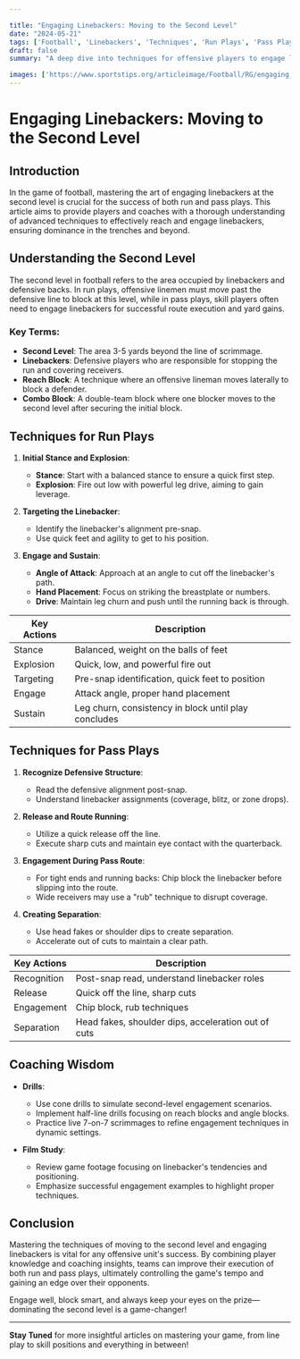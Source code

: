 ```yaml
---

title: "Engaging Linebackers: Moving to the Second Level"
date: "2024-05-21"
tags: ['Football', 'Linebackers', 'Techniques', 'Run Plays', 'Pass Plays', 'Second Level', 'Coaching', 'Player Tips', 'Offensive Line']
draft: false
summary: "A deep dive into techniques for offensive players to engage linebackers effectively on both run and pass plays by moving to the second level."

images: ['https://www.sportstips.org/articleimage/Football/RG/engaging_linebackers_moving_to_the_second_level.webp']
---
```


# Engaging Linebackers: Moving to the Second Level

## Introduction

In the game of football, mastering the art of engaging linebackers at the second level is crucial for the success of both run and pass plays. This article aims to provide players and coaches with a thorough understanding of advanced techniques to effectively reach and engage linebackers, ensuring dominance in the trenches and beyond.

## Understanding the Second Level

The second level in football refers to the area occupied by linebackers and defensive backs. In run plays, offensive linemen must move past the defensive line to block at this level, while in pass plays, skill players often need to engage linebackers for successful route execution and yard gains.

### Key Terms:

- **Second Level**: The area 3-5 yards beyond the line of scrimmage.
- **Linebackers**: Defensive players who are responsible for stopping the run and covering receivers.
- **Reach Block**: A technique where an offensive lineman moves laterally to block a defender.
- **Combo Block**: A double-team block where one blocker moves to the second level after securing the initial block.

## Techniques for Run Plays

1. **Initial Stance and Explosion**:
   - **Stance**: Start with a balanced stance to ensure a quick first step.
   - **Explosion**: Fire out low with powerful leg drive, aiming to gain leverage.

2. **Targeting the Linebacker**:
   - Identify the linebacker's alignment pre-snap.
   - Use quick feet and agility to get to his position.

3. **Engage and Sustain**:
   - **Angle of Attack**: Approach at an angle to cut off the linebacker's path.
   - **Hand Placement**: Focus on striking the breastplate or numbers.
   - **Drive**: Maintain leg churn and push until the running back is through.

| Key Actions       | Description                                                   |
|-------------------|---------------------------------------------------------------|
| Stance            | Balanced, weight on the balls of feet                         |
| Explosion         | Quick, low, and powerful fire out                             |
| Targeting         | Pre-snap identification, quick feet to position               |
| Engage            | Attack angle, proper hand placement                           |
| Sustain           | Leg churn, consistency in block until play concludes          |

## Techniques for Pass Plays

1. **Recognize Defensive Structure**:
   - Read the defensive alignment post-snap.
   - Understand linebacker assignments (coverage, blitz, or zone drops).

2. **Release and Route Running**:
   - Utilize a quick release off the line.
   - Execute sharp cuts and maintain eye contact with the quarterback.

3. **Engagement During Pass Route**:
   - For tight ends and running backs: Chip block the linebacker before slipping into the route.
   - Wide receivers may use a "rub" technique to disrupt coverage.

4. **Creating Separation**:
   - Use head fakes or shoulder dips to create separation.
   - Accelerate out of cuts to maintain a clear path.

| Key Actions       | Description                                                   |
|-------------------|---------------------------------------------------------------|
| Recognition       | Post-snap read, understand linebacker roles                   |
| Release           | Quick off the line, sharp cuts                              |
| Engagement        | Chip block, rub techniques                                   |
| Separation        | Head fakes, shoulder dips, acceleration out of cuts           |

## Coaching Wisdom

- **Drills**:
  - Use cone drills to simulate second-level engagement scenarios.
  - Implement half-line drills focusing on reach blocks and angle blocks.
  - Practice live 7-on-7 scrimmages to refine engagement techniques in dynamic settings.

- **Film Study**:
  - Review game footage focusing on linebacker's tendencies and positioning.
  - Emphasize successful engagement examples to highlight proper techniques.

## Conclusion

Mastering the techniques of moving to the second level and engaging linebackers is vital for any offensive unit's success. By combining player knowledge and coaching insights, teams can improve their execution of both run and pass plays, ultimately controlling the game's tempo and gaining an edge over their opponents.

Engage well, block smart, and always keep your eyes on the prize—dominating the second level is a game-changer!

---

**Stay Tuned** for more insightful articles on mastering your game, from line play to skill positions and everything in between!
```
